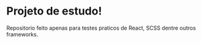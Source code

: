 # Projeto de estudo!

Repositorio feito apenas para testes praticos de React, SCSS dentre outros frameworks.
